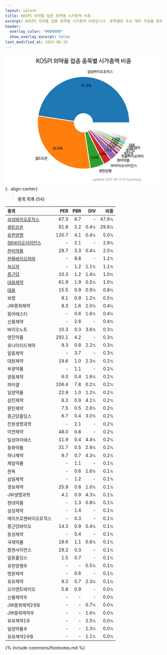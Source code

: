 ```yaml
---
layout: splash
title: KOSPI 의약품 업종 종목별 시가총액 비중
excerpt: KOSPI 의약품 업종 종목별 시가총액 비중입니다. 종목별로 주요 재무 지표를 함께 표시합니다.
header:
  overlay_color: "#800000"
  show_overlay_excerpt: false
last_modified_at: 2025-08-19
---
```



![KOSPI 의약품 업종 종목별 시가총액 비중](/stats/sector/images/kospi_업종_의약품_종목.png){: .align-center}


> **종목 목록 (54)**<a id="list"></a>

| **종목** | **PER** | **PBR** | **DIV** | **비중** |
| :------- | ------: | ------: | ------: | -------: |
| [삼성바이오로직스](/207940/) | 67.3 | 6.7 | - | 47.6<small>%</small> |
| [셀트리온](/068270/) | 91.8 | 2.2 | 0.4<small>%</small> | 29.8<small>%</small> |
| [유한양행](/000100/) | 120.7 | 4.1 | 0.4<small>%</small> | 5.0<small>%</small> |
| [SK바이오사이언스](/302440/) | - | 2.1 | - | 2.8<small>%</small> |
| [한미약품](/128940/) | 29.7 | 3.3 | 0.4<small>%</small> | 2.5<small>%</small> |
| [한올바이오파마](/009420/) | - | 8.8 | - | 1.2<small>%</small> |
| [녹십자](/006280/) | - | 1.2 | 1.1<small>%</small> | 1.1<small>%</small> |
| [종근당](/185750/) | 10.3 | 1.2 | 1.4<small>%</small> | 1.0<small>%</small> |
| [대웅제약](/069620/) | 61.9 | 1.9 | 0.5<small>%</small> | 1.0<small>%</small> |
| [대웅](/003090/) | 15.5 | 0.9 | 0.9<small>%</small> | 0.8<small>%</small> |
| 보령 | 8.1 | 0.9 | 1.2<small>%</small> | 0.5<small>%</small> |
| JW중외제약 | 8.3 | 1.6 | 2.0<small>%</small> | 0.4<small>%</small> |
| 동아에스티 | - | 0.6 | 1.6<small>%</small> | 0.4<small>%</small> |
| 신풍제약 | - | 2.6 | - | 0.4<small>%</small> |
| 바이오노트 | 10.3 | 0.3 | 3.6<small>%</small> | 0.3<small>%</small> |
| 영진약품 | 292.1 | 4.2 | - | 0.3<small>%</small> |
| 유나이티드제약 | 9.3 | 0.8 | 2.2<small>%</small> | 0.3<small>%</small> |
| 일동제약 | - | 3.7 | - | 0.3<small>%</small> |
| 대원제약 | 19.6 | 1.0 | 2.3<small>%</small> | 0.2<small>%</small> |
| 부광약품 | - | 1.1 | - | 0.2<small>%</small> |
| 광동제약 | 6.0 | 0.4 | 1.6<small>%</small> | 0.2<small>%</small> |
| 파미셀 | 106.4 | 7.8 | 0.2<small>%</small> | 0.2<small>%</small> |
| 일양약품 | 22.9 | 1.0 | 1.2<small>%</small> | 0.2<small>%</small> |
| 삼진제약 | 6.3 | 0.9 | 4.1<small>%</small> | 0.2<small>%</small> |
| 환인제약 | 7.5 | 0.5 | 2.6<small>%</small> | 0.2<small>%</small> |
| 종근당홀딩스 | 6.7 | 0.4 | 3.0<small>%</small> | 0.2<small>%</small> |
| 진원생명과학 | - | 2.1 | - | 0.2<small>%</small> |
| 이연제약 | 48.0 | 0.8 | - | 0.2<small>%</small> |
| 일성아이에스 | 11.9 | 0.4 | 4.4<small>%</small> | 0.2<small>%</small> |
| 동화약품 | 31.7 | 0.5 | 2.8<small>%</small> | 0.2<small>%</small> |
| 하나제약 | 9.7 | 0.7 | 4.3<small>%</small> | 0.2<small>%</small> |
| 제일약품 | - | 1.1 | - | 0.1<small>%</small> |
| 한독 | - | 0.6 | 1.6<small>%</small> | 0.1<small>%</small> |
| 삼일제약 | - | 1.2 | - | 0.1<small>%</small> |
| 경보제약 | 25.9 | 0.8 | 1.0<small>%</small> | 0.1<small>%</small> |
| JW생명과학 | 4.1 | 0.9 | 4.3<small>%</small> | 0.1<small>%</small> |
| 현대약품 | - | 1.3 | 0.8<small>%</small> | 0.1<small>%</small> |
| 삼성제약 | - | 1.4 | - | 0.1<small>%</small> |
| 에이프로젠바이오로직스 | - | 0.3 | - | 0.1<small>%</small> |
| 종근당바이오 | 14.3 | 0.9 | 0.4<small>%</small> | 0.1<small>%</small> |
| 동성제약 | - | 0.4 | - | 0.1<small>%</small> |
| 국제약품 | 18.6 | 1.1 | 0.6<small>%</small> | 0.1<small>%</small> |
| 팜젠사이언스 | 29.2 | 0.3 | - | 0.1<small>%</small> |
| 일동홀딩스 | 1.5 | 0.7 | - | 0.1<small>%</small> |
| 유한양행우 | - | - | 0.5<small>%</small> | 0.1<small>%</small> |
| 명문제약 | - | 0.6 | - | 0.1<small>%</small> |
| 유유제약 | 9.2 | 0.7 | 2.3<small>%</small> | 0.1<small>%</small> |
| 오리엔트바이오 | 5.8 | 0.9 | - | 0.0<small>%</small> |
| 신풍제약우 | - | - | - | 0.0<small>%</small> |
| JW중외제약2우B | - | - | 0.7<small>%</small> | 0.0<small>%</small> |
| JW중외제약우 | - | - | 1.6<small>%</small> | 0.0<small>%</small> |
| 유유제약1우 | - | - | 2.5<small>%</small> | 0.0<small>%</small> |
| 일양약품우 | - | - | 1.3<small>%</small> | 0.0<small>%</small> |
| 유유제약2우B | - | - | 1.1<small>%</small> | 0.0<small>%</small> |

{% include commons/footnotes.md %}
